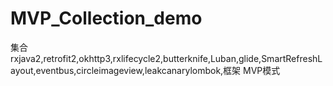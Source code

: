 # MVP_Collection_demo
集合rxjava2,retrofit2,okhttp3,rxlifecycle2,butterknife,Luban,glide,SmartRefreshLayout,eventbus,circleimageview,leakcanarylombok,框架  MVP模式
